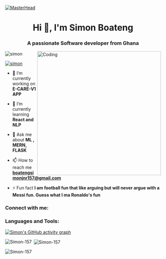 [![MasterHead](https://www.ipmctraining.com/assets/images/courses/systemsengin.gif)](https://Simon-157.io)
<h1 align="center">Hi 👋, I'm Simon Boateng</h1>
<h3 align="center">A passionate Software developer from Ghana</h3>
<img align="right" alt="Coding" width="400" src="https://encrypted-tbn0.gstatic.com/images?q=tbn:ANd9GcTntbVvAfU7JG8uLo-poU18NdzbQ3a94jpEHA&usqp=CAU">


<p align="left"> <img src="https://komarev.com/ghpvc/?username=rishavchanda&label=Profile%20views&color=0e75b6&style=flat" alt="simon" /> </p>

<p align="left"> <a href="https://twitter.com/rishavchanda" target="blank"><img src="https://img.shields.io/twitter/follow/rishavchanda?logo=twitter&style=for-the-badge" alt="simon" /></a> </p>

- 🔭 I’m currently working on **E-CARE-V1 APP**

- 🌱 I’m currently learning **React and NLP**

- 💬 Ask me about **ML , MERN, FLASK**

- 📫 How to reach me **boatengsimonjnr157@gmail.com**

- ⚡ Fun fact **I am football fun that like arguing but will never argue with a Messi fun. Guess what I ma Ronaldo's fun**

<h3 align="left">Connect with me:</h3>
<p align="left">

</p>

<h3 align="left">Languages and Tools:</h3>
<p align="left">  </p>

[![Simon's GitHub activity graph](https://activity-graph.herokuapp.com/graph?username=Simon-157&&theme=xcode)](https://github.com/Simon-157)

<p><img align="left" src="https://github-readme-stats.vercel.app/api/top-langs?username=Simon-157&show_icons=true&locale=en&layout=compact&theme=tokyonight" alt="Simon-157" /></p>

<p>&nbsp;<img align="center" src="https://github-readme-stats.vercel.app/api?username=Simon-157&show_icons=true&locale=en&theme=tokyonight" alt="Simon-157" /></p>

<p><img align="center" src="https://github-readme-streak-stats.herokuapp.com/?user=Simon-157&&theme=tokyonight" alt="Simon-157" /></p>
